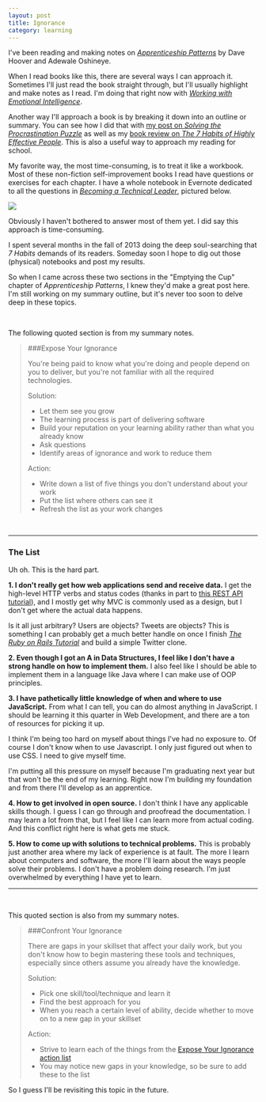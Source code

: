 ```yaml
---
layout: post
title: Ignorance
category: learning
---
```


I've been reading and making notes on [<i class="fa fa-book"></i> *Apprenticeship Patterns*](http://chimera.labs.oreilly.com/books/1234000001813/index.html) by Dave Hoover and Adewale Oshineye.

When I read books like this, there are several ways I can approach it. Sometimes I'll just read the book straight through, but I'll usually highlight and make notes as I read. I'm doing that right now with [<i class="fa fa-book"></i> *Working with Emotional Intelligence*](http://www.amazon.com/Working-Emotional-Intelligence-Daniel-Goleman-ebook/dp/B000JMKTN2/ref=tmm_kin_swatch_0?_encoding=UTF8&sr=8-1&qid=1426226654). 

Another way I'll approach a book is by breaking it down into an outline or summary. You can see how I did that with [my post on <i class="fa fa-book"></i> *Solving the Procrastination Puzzle*](http://shelbyspees.github.io/speesblog/mindfulness/2015/03/30/procrastination.html) as well as my [book review on <i class="fa fa-book"></i> *The 7 Habits of Highly Effective People*](http://shelbyspees.github.io/speesblog/mindfulness/2015/03/02/book-review-seven-habits.html). This is also a useful way to approach my reading for school.

My favorite way, the most time-consuming, is to treat it like a workbook. Most of these non-fiction self-improvement books I read have questions or exercises for each chapter. I have a whole notebook in Evernote dedicated to all the questions in [<i class="fa fa-book"></i> *Becoming a Technical Leader*](http://smile.amazon.com/gp/product/B004J4VV3I/ref=kinw_myk_ro_title), pictured below.

<img class="wide" src="{{ site.url }}/assets/files/tech-leader-notes.png"/>

Obviously I haven't bothered to answer most of them yet. I did say this approach is time-consuming.

I spent several months in the fall of 2013 doing the deep soul-searching that *7 Habits* demands of its readers. Someday soon I hope to dig out those (physical) notebooks and post my results.

So when I came across these two sections in the "Emptying the Cup" chapter of *Apprenticeship Patterns*, I knew they'd make a great post here. I'm still working on my summary outline, but it's never too soon to delve deep in these topics.

<br>

The following quoted section is from my summary notes.

>###Expose Your Ignorance
>
>You're being paid to know what you're doing and people depend on you to deliver, but you're not familiar with all the required technologies.
>
>Solution:
>
>- Let them see you grow
>- The learning process is part of delivering software
>- Build your reputation on your learning ability rather than what you already know
>- Ask questions
>- Identify areas of ignorance and work to reduce them
>
>Action:
>
>- Write down a list of five things you don't understand about your work
>- Put the list where others can see it
>- Refresh the list as your work changes

<br>

---

<h3 class="" id="list">The List</h3>

Uh oh. This is the hard part.

**1\. I don't really get how web applications send and receive data.** I get the high-level HTTP verbs and status codes (thanks in part to [this REST API tutorial](http://www.restapitutorial.com/)), and I mostly get why MVC is commonly used as a design, but I don't get where the actual data happens.

Is it all just arbitrary? Users are objects? Tweets are objects? This is something I can probably get a much better handle on once I finish [<i class="fa fa-book"></i> *The Ruby on Rails Tutorial*](https://www.railstutorial.org/book) and build a simple Twitter clone.

**2\. Even though I got an A in Data Structures, I feel like I don't have a strong handle on how to implement them.** I also feel like I should be able to implement them in a language like Java where I can make use of OOP principles.

**3\. I have pathetically little knowledge of when and where to use JavaScript.** From what I can tell, you can do almost anything in JavaScript. I should be learning it this quarter in Web Development, and there are a ton of resources for picking it up.

I think I'm being too hard on myself about things I've had no exposure to. Of course I don't know when to use Javascript. I only just figured out when to use CSS. I need to give myself time.

I'm putting all this pressure on myself because I'm graduating next year but that won't be the end of my learning. Right now I'm building my foundation and from there I'll develop as an apprentice.

**4\. How to get involved in open source.** I don't think I have any applicable skills though. I guess I can go through and proofread the documentation. I may learn a lot from that, but I feel like I can learn more from actual coding. And this conflict right here is what gets me stuck.

**5\. How to come up with solutions to technical problems.** This is probably just another area where my lack of experience is at fault. The more I learn about computers and software, the more I'll learn about the ways people solve their problems. I don't have a problem doing research. I'm just overwhelmed by everything I have yet to learn.

---

<br>

This quoted section is also from my summary notes.

>###Confront Your Ignorance
>
>There are gaps in your skillset that affect your daily work, but you don't know how to begin mastering these tools and techniques, especially since others assume you already have the knowledge.
>
>Solution:
>
>- Pick one skill/tool/technique and learn it
>- Find the best approach for you
>- When you reach a certain level of ability, decide whether to move on to a new gap in your skillset
>
>Action:
>
>- Strive to learn each of the things from the [Expose Your Ignorance action list](#list)
>- You may notice new gaps in your knowledge, so be sure to add these to the list

So I guess I'll be revisiting this topic in the future.
